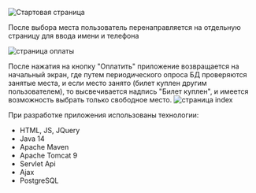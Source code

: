 ![Стартовая страница](screenshots/buying.png "Страница index.html")

После выбора места пользователь перенаправляется на отдельную страницу для
 ввода имени и телефона
 
 ![страница оплаты](screenshots/buyer.png "Страница payment.html")
 
 После нажатия на кнопку "Оплатить" приложение возвращается на начальный экран,
 где путем периодического опроса БД проверяются занятые места, и если место занято 
 (билет куплен другим пользователем), то высвечивается надпись "Билет куплен", и 
 имеется возможность выбрать только свободное место.
 ![страница index](screenshots/result.png "Страница начальная")
 
 При разработке приложения использованы технологии:
 * HTML, JS, JQuery
 * Java 14
 * Apache Maven
 * Apache Tomcat 9
 * Servlet Api
 * Ajax
 * PostgreSQL

